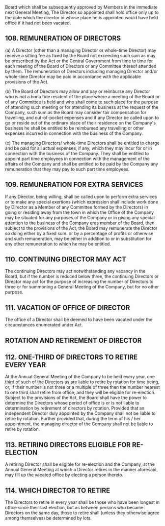 Board which shall be subsequently approved by Members in the immediate next General Meeting, The Director so appointed shall hold office only up to the date which the director in whose place he is appointed would have held office if it had not been vacated.

## 108. REMUNERATION OF DIRECTORS

(a) A Director (other than a managing Director or whole-time Director) may receive a sitting fee as fixed by the Board not exceeding such sum as may be prescribed by the Act or the Central Government from time to time for each meeting of the Board of Directors or any Committee thereof attended by them. The remuneration of Directors including managing Director and/or whole-time Director may be paid in accordance with the applicable provisions of the Act.

(b) The Board of Directors may allow and pay or reimburse any Director who is not a bona fide resident of the place where a meeting of the Board or of any Committee is held and who shall come to such place for the purpose of attending such meeting or for attending its business at the request of the Company, such sum as the Board may consider fair compensation for travelling, and out-of-pocket expenses and if any Director be called upon to go or reside out of the ordinary place of their residence on the Company's business he shall be entitled to be reimbursed any travelling or other expenses incurred in connection with the business of the Company.

(c) The managing Directors/ whole-time Directors shall be entitled to charge and be paid for all actual expenses, if any, which they may incur for or in connection with the business of the Company. They shall be entitled to appoint part time employees in connection with the management of the affairs of the Company and shall be entitled to be paid by the Company any remuneration that they may pay to such part time employees.

## 109. REMUNERATION FOR EXTRA SERVICES

If any Director, being willing, shall be called upon to perform extra services or to make any special exertions (which expression shall include work done by Director as a Member of any Committee formed by the Directors) in going or residing away from the town in which the Office of the Company may be situated for any purposes of the Company or in giving any special attention to the business of the Company eras member of the Board, then subject to the provisions of the Act, the Board may remunerate the Director so doing either by a fixed sum. or by a percentage of profits or otherwise and such remuneration, may be either in addition to or in substitution for any other remuneration to which he may be entitled.

## 110. CONTINUING DIRECTOR MAY ACT

The continuing Directors may act notwithstanding any vacancy in the Board, but if the number is reduced below three, the continuing Directors or Director may act for the purpose of increasing the number of Directors to three or for summoning a General Meeting of the Company, but for no other purpose.

## 111. VACATION OF OFFICE OF DIRECTOR

The office of a Director shall be deemed to have been vacated under the circumstances enumerated under Act.

## ROTATION AND RETIREMENT OF DIRECTOR

## 112. ONE-THIRD OF DIRECTORS TO RETIRE EVERY YEAR

At the Annual General Meeting of the Company to be held every year, one third of such of the Directors as are liable to retire by rotation for time being, or, if their number is not three or a multiple of three then the number nearest to one third shall retire from office, and they will be eligible for re-election. Subject to the provisions of the Act, the Board shall have the power to determine the Directors whose period of office is or is not liable to determination by retirement of directors by rotation. Provided that an independent Director duly appointed by the Company shall not be liable to retire by rotation. Further provided that, during the term of his / her appointment, the managing director of the Company shall not be liable to retire by rotation.

## 113. RETIRING DIRECTORS ELIGIBLE FOR RE-ELECTION

A retiring Director shall be eligible for re-election and the Company, at the Annual General Meeting at which a Director retires in the manner aforesaid, may fill up the vacated office by electing a person thereto.

## 114. WHICH DIRECTOR TO RETIRE

The Directors to retire in every year shall be those who have been longest in office since their last election, but as between persons who became Directors on the same day, those to retire shall (unless they otherwise agree among themselves) be determined by lots.